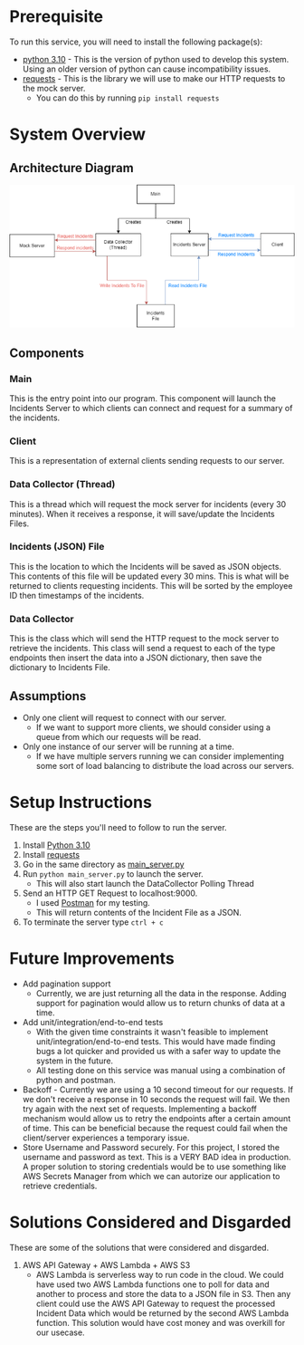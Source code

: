 # Prerequisite

To run this service, you will need to install the following package(s):

- [python 3.10](https://www.python.org/downloads/release/python-3100/) - This is the version of python used to develop this system. Using an older version of python can cause incompatibility issues.
- [requests](https://docs.python-requests.org/en/latest/user/install/) - This is the library we will use to make our HTTP requests to the mock server.
  - You can do this by running `pip install requests`

# System Overview

## Architecture Diagram

![Architecture Diagram](./system_diagram.png)

## Components

### Main

This is the entry point into our program. This component will launch the Incidents Server to which clients can connect and request for a summary of the incidents.

### Client

This is a representation of external clients sending requests to our server.

### Data Collector (Thread)

This is a thread which will request the mock server for incidents (every 30 minutes). When it receives a response, it will save/update the Incidents Files.

### Incidents (JSON) File

This is the location to which the Incidents will be saved as JSON objects. This contents of this file will be updated every 30 mins. This is what will be returned to clients requesting incidents. This will be sorted by the employee ID then timestamps of the incidents.

### Data Collector

This is the class which will send the HTTP request to the mock server to retrieve the incidents. This class will send a request to each of the type endpoints then insert the data into a JSON dictionary, then save the dictionary to Incidents File.

## Assumptions

- Only one client will request to connect with our server.
  - If we want to support more clients, we should consider using a queue from which our requests will be read.
- Only one instance of our server will be running at a time.
  - If we have multiple servers running we can consider implementing some sort of load balancing to distribute the load across our servers.

# Setup Instructions

These are the steps you'll need to follow to run the server.

1. Install [Python 3.10](https://www.python.org/downloads/release/python-3100/)
2. Install [requests](https://docs.python-requests.org/en/latest/user/install/)
3. Go in the same directory as [main_server.py](./main_server.py)
4. Run `python main_server.py` to launch the server.
   - This will also start launch the DataCollector Polling Thread
5. Send an HTTP GET Request to localhost:9000.
   - I used [Postman](https://www.postman.com/) for my testing.
   - This will return contents of the Incident File as a JSON.
6. To terminate the server type `ctrl + c`

# Future Improvements

- Add pagination support
  - Currently, we are just returning all the data in the response. Adding support for pagination would allow us to return chunks of data at a time.
- Add unit/integration/end-to-end tests
  - With the given time constraints it wasn't feasible to implement unit/integration/end-to-end tests. This would have made finding bugs a lot quicker and provided us with a safer way to update the system in the future.
  - All testing done on this service was manual using a combination of python and postman.
- Backoff - Currently we are using a 10 second timeout for our requests. If we don't receive a response in 10 seconds the request will fail. We then try again with the next set of requests. Implementing a backoff mechanism would allow us to retry the endpoints after a certain amount of time. This can be beneficial because the request could fail when the client/server experiences a temporary issue.
- Store Username and Password securely. For this project, I stored the username and password as text. This is a VERY BAD idea in production. A proper solution to storing credentials would be to use something like AWS Secrets Manager from which we can autorize our application to retrieve credentials.

# Solutions Considered and Disgarded

These are some of the solutions that were considered and disgarded.

1. AWS API Gateway + AWS Lambda + AWS S3
   - AWS Lambda is serverless way to run code in the cloud. We could have used two AWS Lambda functions one to poll for data and another to process and store the data to a JSON file in S3. Then any client could use the AWS API Gateway to request the processed Incident Data which would be returned by the second AWS Lambda function. This solution would have cost money and was overkill for our usecase.
